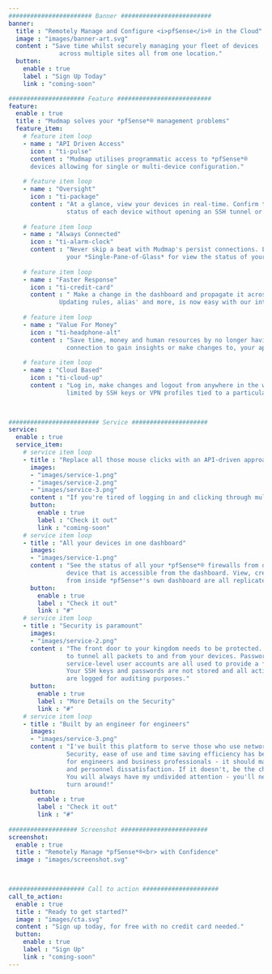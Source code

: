 ```yaml
---
####################### Banner #########################
banner:
  title : "Remotely Manage and Configure <i>pfSense</i>® in the Cloud"
  image : "images/banner-art.svg"
  content : "Save time whilst securely managing your fleet of devices 
              across multiple sites all from one location."
  button:
    enable : true
    label : "Sign Up Today"
    link : "coming-soon"

##################### Feature ##########################
feature:
  enable : true
  title : "Mudmap solves your *pfSense*® management problems"
  feature_item:
    # feature item loop
    - name : "API Driven Access"
      icon : "ti-pulse"
      content : "Mudmap utilises programmatic access to *pfSense*® 
      devices allowing for single or multi-device configuration."
      
    # feature item loop
    - name : "Oversight"
      icon : "ti-package"
      content : "At a glance, view your devices in real-time. Confirm the 
                status of each device without opening an SSH tunnel or VPN connection."
      
    # feature item loop
    - name : "Always Connected"
      icon : "ti-alarm-clock"
      content : "Never skip a beat with Mudmap's persist connections. Let it be 
                your *Single-Pane-of-Glass* for view the status of your devices."
      
    # feature item loop
    - name : "Faster Response"
      icon : "ti-credit-card"
      content : " Make a change in the dashboard and propagate it across as many devices as needed. 
              Updating rules, alias' and more, is now easy with our interface."
      
    # feature item loop
    - name : "Value For Money"
      icon : "ti-headphone-alt"
      content : "Save time, money and human resources by no longer having to open a SSH or VPN
                connection to gain insights or make changes to, your appliances."
      
    # feature item loop
    - name : "Cloud Based"
      icon : "ti-cloud-up"
      content : "Log in, make changes and logout from anywhere in the world. No longer are you
                limited by SSH keys or VPN profiles tied to a particular asset inside your network."
      


######################### Service #####################
service:
  enable : true
  service_item:
    # service item loop
    - title : "Replace all those mouse clicks with an API-driven approach."
      images:
      - "images/service-1.png"
      - "images/service-2.png"
      - "images/service-3.png"
      content : "If you're tired of logging in and clicking through multiple panels and tabs then Mudmap has your back. Mudmap deploys an API on to your firewall making remote manipulation easy. Now you can use one platform to view, update or delete records on your devices."
      button:
        enable : true
        label : "Check it out"
        link : "coming-soon"
    # service item loop
    - title : "All your devices in one dashboard"
      images:
      - "images/service-1.png"
      content : "See the status of all your *pfSense*® firewalls from one page. You can also get a detailed view for any
                device that is accessible from the dashboard. View, create, update or delete operations you're used to
                from inside *pfSense*'s own dashboard are all replicated within Mudmap. Everything in one location."
      button:
        enable : true
        label : "Check it out"
        link : "#"
    # service item loop
    - title : "Security is paramount"
      images:
      - "images/service-2.png"
      content : "The front door to your kingdom needs to be protected. That's why SSH is used under the hood
                to tunnel all packets to and from your devices. Passwordless-SSH, API token authentication and
                service-level user accounts are all used to provide a *defence-in-depth* approach to security.
                Your SSH keys and passwords are not stored and all actions within the application and on your device
                are logged for auditing purposes."
      button:
        enable : true
        label : "More Details on the Security"
        link : "#"
    # service item loop
    - title : "Built by an engineer for engineers"
      images:
      - "images/service-3.png"
      content : "I've built this platform to serve those who use network security appliances every day.
                Security, ease of use and time saving efficiency has been front of mind. Mudmap is meant
                for engineers and business professionals - it should make you money by saving time
                and personnel dissatisfaction. If it doesn't, be the change you want to see and get in touch.
                You will always have my undivided attention - you'll never get an automated reply with 14 day SLA
                turn around!"
      button:
        enable : true
        label : "Check it out"
        link : "#"
        
################### Screenshot ########################
screenshot:
  enable : true
  title : "Remotely Manage *pfSense*®<br> with Confidence"
  image : "images/screenshot.svg"

  

##################### Call to action #####################
call_to_action:
  enable : true
  title : "Ready to get started?"
  image : "images/cta.svg"
  content : "Sign up today, for free with no credit card needed."
  button:
    enable : true
    label : "Sign Up"
    link : "coming-soon"
---
```

